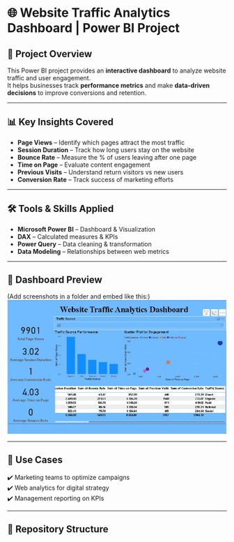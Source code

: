 # 🌐 Website Traffic Analytics Dashboard | Power BI Project  

## 📌 Project Overview  
This Power BI project provides an **interactive dashboard** to analyze website traffic and user engagement.  
It helps businesses track **performance metrics** and make **data-driven decisions** to improve conversions and retention.  

---

## 📊 Key Insights Covered  
- **Page Views** – Identify which pages attract the most traffic  
- **Session Duration** – Track how long users stay on the website  
- **Bounce Rate** – Measure the % of users leaving after one page  
- **Time on Page** – Evaluate content engagement  
- **Previous Visits** – Understand return visitors vs new users  
- **Conversion Rate** – Track success of marketing efforts  

---

## 🛠️ Tools & Skills Applied  
- **Microsoft Power BI** – Dashboard & Visualization  
- **DAX** – Calculated measures & KPIs  
- **Power Query** – Data cleaning & transformation  
- **Data Modeling** – Relationships between web metrics  

---

## 📸 Dashboard Preview  
(Add screenshots in a folder and embed like this:)  
![Website Traffic Dashboard](4.jpg)  

---

## 🎯 Use Cases  
✔️ Marketing teams to optimize campaigns  
✔️ Web analytics for digital strategy  
✔️ Management reporting on KPIs  

---

## 📂 Repository Structure  
